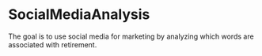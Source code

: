 # SocialMediaAnalysis

The goal is to use social media for marketing by analyzing which words are associated with retirement.

